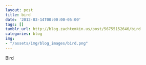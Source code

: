 ```yaml
---
layout: post
title: bird
date: '2012-03-14T00:00:00-05:00'
tags: []
tumblr_url: http://blog.zachtemkin.us/post/56755152646/bird
categories: blog
img: 
- "/assets/img/blog_images/bird.png" 
---
```

Bird
